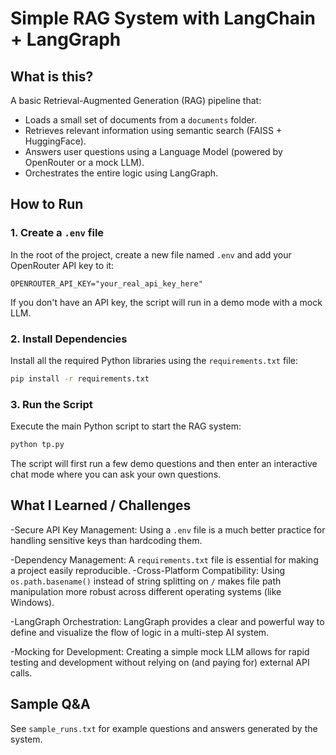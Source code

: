 # Simple RAG System with LangChain + LangGraph

## What is this?
A basic Retrieval-Augmented Generation (RAG) pipeline that:
- Loads a small set of documents from a `documents` folder.
- Retrieves relevant information using semantic search (FAISS + HuggingFace).
- Answers user questions using a Language Model (powered by OpenRouter or a mock LLM).
- Orchestrates the entire logic using LangGraph.

## How to Run

### 1. Create a `.env` file
In the root of the project, create a new file named `.env` and add your OpenRouter API key to it:

```env
OPENROUTER_API_KEY="your_real_api_key_here"
```

If you don't have an API key, the script will run in a demo mode with a mock LLM.

### 2. Install Dependencies
Install all the required Python libraries using the `requirements.txt` file:
```sh
pip install -r requirements.txt
```

### 3. Run the Script
Execute the main Python script to start the RAG system:
```sh
python tp.py
```

The script will first run a few demo questions and then enter an interactive chat mode where you can ask your own questions.

## What I Learned / Challenges
-Secure API Key Management: Using a `.env` file is a much better practice for handling sensitive keys than hardcoding them.

-Dependency Management: A `requirements.txt` file is essential for making a project easily reproducible.
-Cross-Platform Compatibility: Using `os.path.basename()` instead of string splitting on `/` makes file path manipulation more robust across different operating systems (like Windows).

-LangGraph Orchestration: LangGraph provides a clear and powerful way to define and visualize the flow of logic in a multi-step AI system.

-Mocking for Development: Creating a simple mock LLM allows for rapid testing and development without relying on (and paying for) external API calls.

## Sample Q&A
See `sample_runs.txt` for example questions and answers generated by the system. 